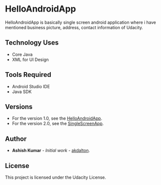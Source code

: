 # HelloAndroidApp
HelloAndroidApp is basically single screen android application where i have mentioned business picture, address, contact information of Udacity.

## Technology Uses 
* Core Java
* XML for UI Design

## Tools Required
* Android Studio IDE
* Java SDK

## Versions
* For the version 1.0, see the [HelloAndroidApp](https://github.com/akdalton/HelloAndroidApp).
* For the version 2.0, see the [SingleScreenApp](https://github.com/akdalton/SingleScreenApp).

## Author
* **Ashish Kumar** - *Initial work* - [akdalton](https://github.com/akdalton).

## License
This project is licensed under the Udacity License.
